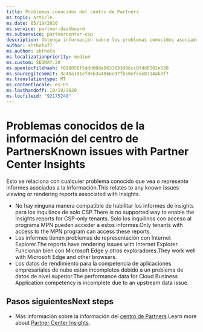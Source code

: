 ```yaml
---
title: Problemas conocidos del centro de Partners
ms.topic: article
ms.date: 05/19/2020
ms.service: partner-dashboard
ms.subservice: partnercenter-csp
description: Obtenga información sobre los problemas conocidos asociados a los informes de Partner Center Insights (PCI). La información puede incluir problemas de representación conocidos o limitaciones de informes.
author: shthota77
ms.author: shthota
ms.localizationpriority: medium
ms.custom: SEOMAY.20
ms.openlocfilehash: f098058f5ddd00de9633633d9bcc0fdd8502e538
ms.sourcegitcommit: 3c45a181ef86b3a4866e97fb50efeae8714ab3f7
ms.translationtype: MT
ms.contentlocale: es-ES
ms.lasthandoff: 10/19/2020
ms.locfileid: "92175248"
---
```

# <a name="known-issues-with-partner-center-insights"></a><span data-ttu-id="9dc4e-104">Problemas conocidos de la información del centro de Partners</span><span class="sxs-lookup"><span data-stu-id="9dc4e-104">Known issues with Partner Center Insights</span></span>

<span data-ttu-id="9dc4e-105">Esto se relaciona con cualquier problema conocido que vea o represente informes asociados a la información.</span><span class="sxs-lookup"><span data-stu-id="9dc4e-105">This relates to any known issues viewing or rendering reports associated with Insights.</span></span>

- <span data-ttu-id="9dc4e-106">No hay ninguna manera compatible de habilitar los informes de insights para los inquilinos de solo CSP.</span><span class="sxs-lookup"><span data-stu-id="9dc4e-106">There is no supported way to enable the Insights reports for CSP-only tenants.</span></span> <span data-ttu-id="9dc4e-107">Solo los inquilinos con acceso al programa MPN pueden acceder a estos informes.</span><span class="sxs-lookup"><span data-stu-id="9dc4e-107">Only tenants with access to the MPN program can access these reports.</span></span>
- <span data-ttu-id="9dc4e-108">Los informes tienen problemas de representación con Internet Explorer.</span><span class="sxs-lookup"><span data-stu-id="9dc4e-108">The reports have rendering issues with Internet Explorer.</span></span> <span data-ttu-id="9dc4e-109">Funcionan bien con Microsoft Edge y otros exploradores.</span><span class="sxs-lookup"><span data-stu-id="9dc4e-109">They work well with Microsoft Edge and other browsers.</span></span>
- <span data-ttu-id="9dc4e-110">Los datos de rendimiento para la competencia de aplicaciones empresariales de nube están incompletos debido a un problema de datos de nivel superior.</span><span class="sxs-lookup"><span data-stu-id="9dc4e-110">The performance data for Cloud Business Application competency is incomplete due to an upstream data issue.</span></span>

## <a name="next-steps"></a><span data-ttu-id="9dc4e-111">Pasos siguientes</span><span class="sxs-lookup"><span data-stu-id="9dc4e-111">Next steps</span></span>

- <span data-ttu-id="9dc4e-112">Más información sobre la información del [centro de Partners](partner-center-insights.md).</span><span class="sxs-lookup"><span data-stu-id="9dc4e-112">Learn more about [Partner Center Insights](partner-center-insights.md).</span></span>
